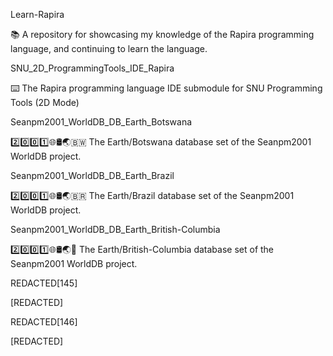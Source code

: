 
Learn-Rapira

📚️ A repository for showcasing my knowledge of the Rapira programming language, and continuing to learn the language. 

SNU_2D_ProgrammingTools_IDE_Rapira

⌨️ The Rapira programming language IDE submodule for SNU Programming Tools (2D Mode)

Seanpm2001_WorldDB_DB_Earth_Botswana

2️⃣️0️⃣️0️⃣️1️⃣️🌐️🛢️🌏️🇧🇼️ The Earth/Botswana database set of the Seanpm2001 WorldDB project.

Seanpm2001_WorldDB_DB_Earth_Brazil

2️⃣️0️⃣️0️⃣️1️⃣️🌐️🛢️🌏️🇧🇷️ The Earth/Brazil database set of the Seanpm2001 WorldDB project.

Seanpm2001_WorldDB_DB_Earth_British-Columbia

2️⃣️0️⃣️0️⃣️1️⃣️🌐️🛢️🌏️🏴󠁣󠁡󠁢󠁣󠁿 The Earth/British-Columbia database set of the Seanpm2001 WorldDB project.

REDACTED[145]

[REDACTED]

REDACTED[146]

[REDACTED]

